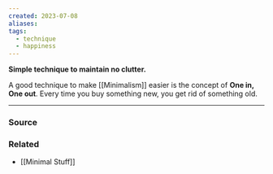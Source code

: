```yaml
---
created: 2023-07-08
aliases: 
tags:
  - technique
  - happiness
---
```

**Simple technique to maintain no clutter.**

A good technique to make [[Minimalism]] easier is the concept of **One in, One out**. Every time you buy something new, you get rid of something old. 

---

### Source

### Related
- [[Minimal Stuff]]